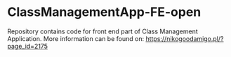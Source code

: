 # ClassManagementApp-FE-open
Repository contains code for front end part of Class Management Application. More information can be found on: https://nikogoodamigo.pl/?page_id=2175

